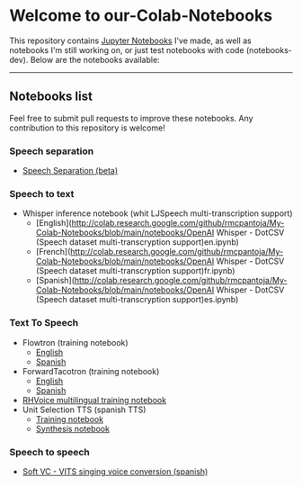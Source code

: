 # Welcome to our-Colab-Notebooks

This repository contains [Jupyter Notebooks](http://jupyter.org/) I've made, as well as notebooks I'm still working on, or just test notebooks with code (notebooks-dev). Below are the notebooks available:

---

## **Notebooks list**

Feel free to submit pull requests to improve these notebooks. Any contribution to this repository is welcome!

### **Speech separation**

* [Speech Separation (beta)](http://colab.research.google.com/github/rmcpantoja/My-Colab-Notebooks/blob/main/notebooks/speech_separation_(beta).ipynb)

### **Speech to text**

* Whisper inference notebook (whit LJSpeech multi-transcription support)
	* [English](http://colab.research.google.com/github/rmcpantoja/My-Colab-Notebooks/blob/main/notebooks/OpenAI Whisper - DotCSV (Speech dataset multi-transcryption support)en.ipynb)
	* [French](http://colab.research.google.com/github/rmcpantoja/My-Colab-Notebooks/blob/main/notebooks/OpenAI Whisper - DotCSV (Speech dataset multi-transcryption support)fr.ipynb)
	* [Spanish](http://colab.research.google.com/github/rmcpantoja/My-Colab-Notebooks/blob/main/notebooks/OpenAI Whisper - DotCSV (Speech dataset multi-transcryption support)es.ipynb)

### **Text To Speech**

* Flowtron (training notebook)
	* [English](http://colab.research.google.com/github/rmcpantoja/My-Colab-Notebooks/blob/main/notebooks/flowtron_training_beta2.ipynb)
	* [Spanish](http://colab.research.google.com/github/rmcpantoja/My-Colab-Notebooks/blob/main/notebooks/spanish_flowtron_training_beta2.ipynb)
* ForwardTacotron (training notebook)
	* [English](http://colab.research.google.com/github/rmcpantoja/My-Colab-Notebooks/blob/main/notebooks/forwardTacotron_training(beta5).ipynb)
	* [Spanish](http://colab.research.google.com/github/rmcpantoja/My-Colab-Notebooks/blob/main/notebooks/ForwardTacotron_Español_Entrenamiento(beta7).ipynb)
* [RHVoice multilingual training notebook](https://colab.research.google.com/github/rmcpantoja/RHVoice/blob/master/src/notebooks/RHVoice_training.ipynb)
* Unit Selection TTS (spanish TTS)
	* [Training notebook](http://colab.research.google.com/github/rmcpantoja/My-Colab-Notebooks/blob/main/notebooks/unitSelectionTts_trainingNotebook.ipynb)
	* [Synthesis notebook](http://colab.research.google.com/github/rmcpantoja/My-Colab-Notebooks/blob/main/notebooks/unitSelectionTts_synthesis_notebook.ipynb)

### **Speech to speech**

* [Soft VC - VITS singing voice conversion (spanish)](https://colab.research.google.com/github/rmcpantoja/My-Colab-Notebooks/blob/main/notebooks/Cuaderno_completo_de_So_Vits_SVC_en_espa%C3%B1ol.ipynb)

